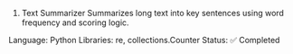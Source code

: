 1. Text Summarizer
Summarizes long text into key sentences using word frequency and scoring logic.

Language: Python
Libraries: re, collections.Counter
Status: ✅ Completed

